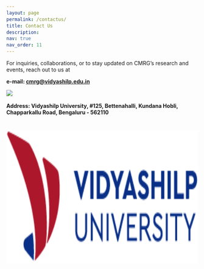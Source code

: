```yaml
---
layout: page
permalink: /contactus/
title: Contact Us
description:
nav: true
nav_order: 11
---
```


For inquiries, collaborations, or to stay updated on CMRG’s research and events, reach out to us at

**e-mail: cmrg@vidyashilp.edu.in**

<img src="..assets/img/vidyashilpuniversity_logo.png">

**Address: Vidyashilp University, #125, Bettenahalli, Kundana Hobli, Chapparkallu Road, Bengaluru - 562110**

# <center><img src="assets/img/vidyashilpuniversity_logo.png" height="350"></center>
